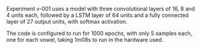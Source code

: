 Experiment v-001 uses a model with three convolutional layers of 16, 8 and 4 units each, followed by a LSTM layer of 64 units and a fully connected layer of 27 output units, with softmax activation.

The code is configured to run for 1000 epochs, with only 5 samples each, one for each vowel, taking 1m08s to run in the hardware used.